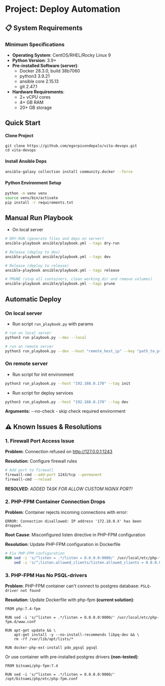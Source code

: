 # Project: Deploy Automation

## 📋 System Requirements

### Minimum Specifications
- **Operating System**: CentOS/RHEL/Rocky Linux 9
- **Python Version**: 3.9+
- **Pre-installed Software (server)**: 
  - Docker 28.3.0, build 38b7060
  - python3 3.9.21
  - ansible core 2.15.13
  - git 2.47.1
- **Hardware Requirements**:
  - 2+ vCPU cores
  - 4+ GB RAM
  - 20+ GB storage

## Quick Start
#### Clone Project
```
git clone https://github.com/egorpivondepalo/vita-devops.git
cd vita-devops
```

#### Install Ansible Deps
```bash
ansible-galaxy collection install community.docker --force
```

#### Python Environment Setup
```bash
python -m venv venv
source venv/bin/activate
pip install -r requirements.txt
```


## Manual Run Playbook
- On local server
```bash
# DRY-RUN (generate files and deps on server)
ansible-playbook ansible/playbook.yml --tags dry-run

# Release (deploy to dev)
ansible-playbook ansible/playbook.yml --tags dev

# Release (deploy to release)
ansible-playbook ansible/playbook.yml --tags release

# PRUNE (stop all containers, clean working_dir and remove volumes)
ansible-playbook ansible/playbook.yml --tags prune
```



## **Automatic Deploy**
### **On local server**
- Run script `run_playbook.py` with params
```bash
# run on local server
python3 run playbook.py --dev --local

# run on remote server
python3 run_playbook.py --dev --host "remote_host_ip" --key "path_to_private_ssh_key"
```

### **On remote server**
- Run script for init environment
```bash
python3 run_playbook.py --host "192.168.0.170" --tag init
```

- Run script for deploy services
```bash
python3 run_playbook.py --host "192.168.0.170" --tag dev
```

**Arguments:**
    --no-check - skip check required environment

## ⚠️ Known Issues & Resolutions

### 1. Firewall Port Access Issue
**Problem**: Connection refused on http://127.0.0.1:1243

**Resolution**: Configure firewall rules
```bash
# Add port to firewall
firewall-cmd --add-port 1243/tcp --permanent
firewall-cmd --reload
```

**RESOLVED**: *ADDED TASK FOR ALLOW CUSTOM NGINX PORT!*

### 2. PHP-FPM Container Connection Drops
**Problem**: Container rejects incoming connections with error:
```
ERROR: Connection disallowed: IP address '172.18.0.X' has been dropped.
```

**Root Cause**: Misconfigured listen directive in PHP-FPM configuration

**Resolution**: Update PHP-FPM configuration in Dockerfile
```dockerfile
# Fix PHP-FPM configuration
RUN sed -i 's/^listen = .*/listen = 0.0.0.0:9000/' /usr/local/etc/php-fpm.d/www.conf && \
    sed -i 's/^;listen.allowed_clients/listen.allowed_clients = 0.0.0.0/' /usr/local/etc/php-fpm.d/www.conf
```

### 3. PHP-FPM Has No PSQL-drivers
**Problem**: PHP-FPM container can't connect to postgres database:
`PSLQ-driver not found`

**Resolution**: Update Dockerfile with php-fpm **(current solution)**:
```
FROM php:7.4-fpm

RUN sed -i 's/^listen = .*/listen = 0.0.0.0:9000/' /usr/local/etc/php-fpm.d/www.conf

RUN apt-get update && \
    apt-get install -y --no-install-recommends libpq-dev && \
    rm -rf /var/lib/apt/lists/*

RUN docker-php-ext-install pdo_pgsql pgsql
```

Or use container with pre-installed postgres drivers **(non-tested)**:
```
FROM bitnami/php-fpm:7.4

RUN sed -i 's/^listen = .*/listen = 0.0.0.0:9000/' /opt/bitnami/php/etc/php-fpm.conf
```
